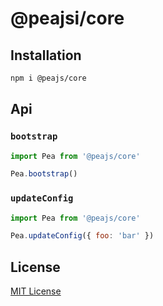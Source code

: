# @peajsi/core

## Installation

```sh
npm i @peajs/core
```

## Api

### `bootstrap`

```js
import Pea from '@peajs/core'

Pea.bootstrap()
```

### `updateConfig`

```js
import Pea from '@peajs/core'

Pea.updateConfig({ foo: 'bar' })
```

## License

[MIT License](https://github.com/pea-team/pea/blob/master/LICENSE)